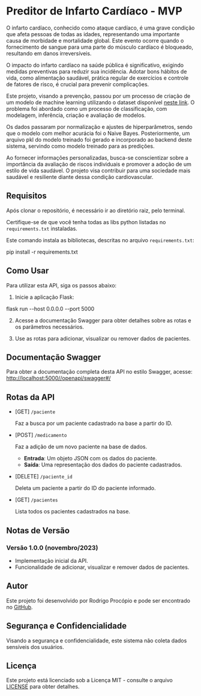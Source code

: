 # Preditor de Infarto Cardíaco - MVP


O infarto cardíaco, conhecido como ataque cardíaco, é uma grave condição que afeta pessoas de todas as idades, representando uma importante causa de morbidade e mortalidade global. 
Este evento ocorre quando o fornecimento de sangue para uma parte do músculo cardíaco é bloqueado, resultando em danos irreversíveis.

O impacto do infarto cardíaco na saúde pública é significativo, exigindo medidas preventivas para reduzir sua incidência. 
Adotar bons hábitos de vida, como alimentação saudável, prática regular de exercícios e controle de fatores de risco, é crucial para prevenir complicações.

Este projeto, visando a prevenção, passou por um processo de criação de um modelo de machine learning utilizando o dataset disponível [neste link](https://github.com/RodrigoProcopio/CAD_Prediction_Database). 
O problema foi abordado como um processo de classificação, com modelagem, inferência, criação e avaliação de modelos.

Os dados passaram por normalização e ajustes de hiperparâmetros, sendo que o modelo com melhor acurácia foi o Naive Bayes. 
Posteriormente, um arquivo pkl do modelo treinado foi gerado e incorporado ao backend deste sistema, servindo como modelo treinado para as predições.

Ao fornecer informações personalizadas, busca-se conscientizar sobre a importância da avaliação de riscos individuais e promover a adoção de um estilo de vida saudável. 
O projeto visa contribuir para uma sociedade mais saudável e resiliente diante dessa condição cardiovascular.


## Requisitos

Após clonar o repositório, é necessário ir ao diretório raiz, pelo terminal.

Certifique-se de que você tenha  todas as libs python listadas no `requirements.txt` instaladas.

Este comando instala as bibliotecas, descritas no arquivo `requirements.txt`:

pip install -r requirements.txt

## Como Usar

Para utilizar esta API, siga os passos abaixo:

1. Inicie a aplicação Flask:

  flask run --host 0.0.0.0 --port 5000

2. Acesse a documentação Swagger para obter detalhes sobre as rotas e os parâmetros necessários.

3. Use as rotas para adicionar, visualizar ou remover dados de pacientes.

## Documentação Swagger

Para obter a documentação completa desta API no estilo Swagger, acesse: 
[http://localhost:5000//openapi/swagger#/](http://localhost:5000//openapi/swagger#/)

## Rotas da API

- [GET] `/paciente`

  Faz a busca por um paciente cadastrado na base a partir do ID.

- [POST] `/medicamento`

  Faz a adição de um novo paciente na base de dados.

  - **Entrada**: Um objeto JSON com os dados do paciente.
  - **Saída**: Uma representação dos dados do paciente cadastrados.

- [DELETE] `/paciente_id`

  Deleta um paciente a partir do ID do paciente informado.

- [GET] `/pacientes`

  Lista todos os pacientes cadastrados na base.

## Notas de Versão

### Versão 1.0.0 (novembro/2023)

- Implementação inicial da API.
- Funcionalidade de adicionar, visualizar e remover dados de pacientes.

## Autor

Este projeto foi desenvolvido por Rodrigo Procópio e pode ser encontrado no [GitHub](https://github.com/RodrigoProcopio).

## Segurança e Confidencialidade

Visando a segurança e confidencialidade, este sistema não coleta dados sensíveis dos usuários.

## Licença

Este projeto está licenciado sob a Licença MIT - consulte o arquivo [LICENSE](https://github.com/RodrigoProcopio/MVP_Predicao_Infarto_Cardiaco/blob/main/MVP_Heart_Attack_Prediction_API/LICENSE.md) para obter detalhes.
